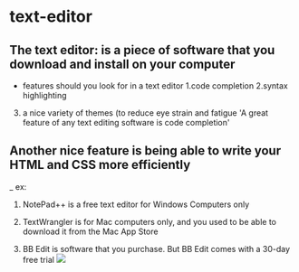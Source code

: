 # text-editor
 ## The text editor: is a piece of software that you download and install on your computer
- features should you look for in a text editor
1.code completion
2.syntax highlighting
3. a nice variety of themes (to reduce eye strain and fatigue
'A great feature of any text editing software is code completion'
## Another nice feature is being able to write your HTML and CSS more efficiently
_ ex:

1. NotePad++ is a free text editor for Windows Computers only

2. TextWrangler is for Mac computers only, and you used to be able to download it from the Mac App Store

3. BB Edit is software that you purchase. But BB Edit comes with a 30-day free trial
![]( http://www.barebones.com/images/bbedit/screenshot-main.png)
